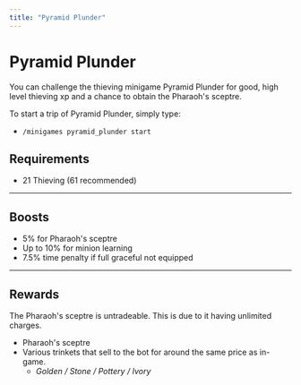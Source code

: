 ```yaml
---
title: "Pyramid Plunder"
---
```


# Pyramid Plunder

You can challenge the thieving minigame Pyramid Plunder for good, high level thieving xp and a chance to obtain the Pharaoh's sceptre.

To start a trip of Pyramid Plunder, simply type:

- `/minigames pyramid_plunder start`

## Requirements

- 21 Thieving (61 recommended)

---

## Boosts

- 5% for Pharaoh's sceptre
- Up to 10% for minion learning
- 7.5% time penalty if full graceful not equipped

---

## Rewards

The Pharaoh's sceptre is untradeable. This is due to it having unlimited charges.

- Pharaoh's sceptre
- Various trinkets that sell to the bot for around the same price as in-game.
  - _Golden / Stone / Pottery / Ivory_
